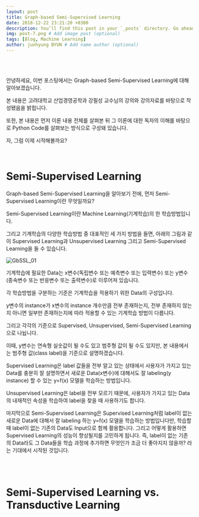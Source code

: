 ```yaml
---
layout: post
title: Graph-based Semi-Supervised Learning
date: 2018-12-22 23:21:20 +0300
description: You’ll find this post in your `_posts` directory. Go ahead and edit it and re-build the site to see your changes. # Add post description (optional)
img: post-7.png # Add image post (optional)
tags: [Blog, Machine Learning]
author: junhyung BYUN # Add name author (optional)
---
```

<br/>
<br/>

안녕하세요, 이번 포스팅에서는 Graph-based Semi-Supervised Learning에 대해 알아보겠습니다. 

본 내용은 고려대학교 산업경영공학과 강필성 교수님의 강의와 강의자료를 바탕으로 작성됐음을 밝힙니다. 

또한, 본 내용은 먼저 이론 내용 전체를 살펴본 뒤 그 이론에 대한 독자의 이해를 바탕으로 Python Code를 살펴보는 방식으로 구성돼 있습니다. 

자, 그럼 이제 시작해볼까요?

<br/>

# Semi-Supervised Learning

Graph-based Semi-Supervised Learning을 알아보기 전에, 먼저 Semi-Supervised Learning이란 무엇일까요?

Semi-Supervised Learning이란 Machine Learning(기계학습)의 한 학습방법입니다. 

그리고 기계학습의 다양한 학습방법 중 대표적인 세 가지 방법을 들면, 아래의 그림과 같이 Supervised Learning과 Unsupervised Learning 그리고 Semi-Supervised Learning을 들 수 있습니다. 

![GbSSL_01]({{site.baseurl}}/assets/img/GbSSL_01.png)

기계학습에 필요한 Data는 x변수(독립변수 또는 예측변수 또는 입력변수) 또는 y변수(종속변수 또는 반응변수 또는 출력변수)로 이루어져 있습니다. 

각 학습방법을 구분하는 기준은 기계학습을 적용하기 위한 Data의 구성입니다. 

y변수의 instance가 x변수의 instance 개수만큼 전부 존재하는지, 전부 존재하지 않는지 아니면 일부만 존재하는지에 따라 적용할 수 있는 기계학습 방법이 다릅니다. 

그리고 각각의 기준으로 Supervised, Unsupervised, Semi-Supervised Learning으로 나뉩니다. 

이때, y변수는 연속형 실숫값이 될 수도 있고 범주형 값이 될 수도 있지만, 본 내용에서는 범주형 값(class label)을 기준으로 설명하겠습니다.

Supervised Learning은 label 값들을 전부 알고 있는 상태에서 사용자가 가지고 있는 Data를 충분히 잘 설명하면서 새로운 Data(x변수)에 대해서도 잘 labeling(y instance) 할 수 있는 y=f(x) 모델을 학습하는 방법입니다.

Unsupervised Learning은 label을 전부 모르기 때문에, 사용자가 가지고 있는 Data의 내재적인 속성을 학습하여 label을 찾을 때 사용하기도 합니다. 

마지막으로 Semi-Supervised Learning은 Supervised Learning처럼 label이 없는 새로운 Data에 대해서 잘 labeling 하는 y=f(x) 모델을 학습하는 방법입니다만, 학습할 때 label이 없는 기존의 Data도 Input으로 함께 활용합니다. 그리고 어떻게 활용하면 Supervised Learning의 성능이 향상될지를 고민하게 됩니다. 즉, label이 없는 기존의 Data라도 그 Data들을 학습 과정에 추가하면 무엇인가 조금 더 좋아지지 않을까? 라는 기대에서 시작된 것입니다.

<br/>
<br/>

# Semi-Supervised Learning vs. Transductive Learning
